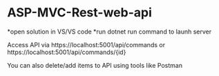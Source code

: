 # ASP-MVC-Rest-web-api

*open solution in VS/VS code
*run dotnet run command to launh server

Access API via https://localhost:5001/api/commands
or 
https://localhost:5001/api/commands/{id}

You can also delete/add items to API using tools like Postman
